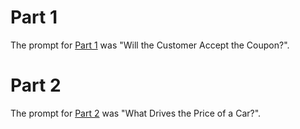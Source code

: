# Part 1

The prompt for <a href="part1"> Part 1</a> was "Will the Customer Accept the Coupon?". 

# Part 2

The prompt for <a href="part2">Part 2</a> was "What Drives the Price of a Car?".

